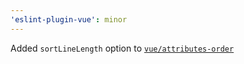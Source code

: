 ```yaml
---
'eslint-plugin-vue': minor
---
```


Added `sortLineLength` option to [`vue/attributes-order`](https://eslint.vuejs.org/rules/attributes-order.html)
